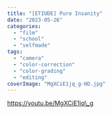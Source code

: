 ```yaml
---
title: "[ETIUDE] Pure Insanity"
date: "2023-05-26"
categories: 
  - "film"
  - "school"
  - "selfmade"
tags: 
  - "camera"
  - "color-correction"
  - "color-grading"
  - "editing"
coverImage: "MgXCiE1jq_g-HD.jpg"
---
```


https://youtu.be/MgXCiE1jq\_g
